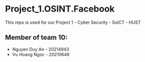 # Project_1.OSINT.Facebook
This repo is used for our Project 1 - Cyber Security - SoICT - HUST

## Member of team 10:
- Nguyen Duy An - 20214943
- Vu Hoang Ngoc - 20210646
